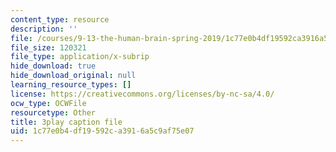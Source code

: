 ```yaml
---
content_type: resource
description: ''
file: /courses/9-13-the-human-brain-spring-2019/1c77e0b4df19592ca3916a5c9af75e07_otriwYhNtm0.vtt
file_size: 120321
file_type: application/x-subrip
hide_download: true
hide_download_original: null
learning_resource_types: []
license: https://creativecommons.org/licenses/by-nc-sa/4.0/
ocw_type: OCWFile
resourcetype: Other
title: 3play caption file
uid: 1c77e0b4-df19-592c-a391-6a5c9af75e07
---
```


